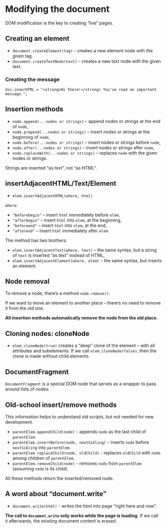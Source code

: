 # Modifying the document

DOM modification is the key to creating “live” pages.

## Creating an element

- `document.createElement(tag)` - creates a new element node with the given tag.
- `document.createTextNode(text)` - creates a new text node with the given text.

### Creating the message

```
div.innerHTML = "<strong>Hi there!</strong> You've read an important message.";
```

## Insertion methods

- `node.append(...nodes or strings)` – append nodes or strings at the end of `node`, 
- `node.prepend(...nodes or strings)` – insert nodes or strings at the beginning of `node`, 
- `node.before(...nodes or strings)` – insert nodes or strings before `node`, 
- `node.after(...nodes or strings)` – insert nodes or strings after `node`, 
- `node.replaceWith(...nodes or strings)` – replaces `node` with the given nodes or strings.

Strings are inserted “as text”, not “as HTML”.

## insertAdjacentHTML/Text/Element

- `elem.insertAdjacentHTML(where, html)` 

`where`:

- `"beforebegin"` – insert `html` immediately before `elem`,
- `"afterbegin"` – insert `html` into `elem`, at the beginning,
- `"beforeend"` – insert `html` into `elem`, at the end,
- `"afterend"` – insert `html` immediately after `elem`

The method has two brothers:

- `elem.insertAdjacentText(where, text)` – the same syntax, but a string of `text` is inserted “as text” instead of HTML, 
- `elem.insertAdjacentElement(where, elem)` – the same syntax, but inserts an element.

## Node removal

To remove a node, there’s a method `node.remove()`.

If we want to move an element to another place – there’s no need to remove it from the old one. 

**All insertion methods automatically remove the node from the old place.**

## Cloning nodes: cloneNode

- `elem.cloneNode(true)` creates a “deep” clone of the element – with all attributes and subelements. If we call `elem.cloneNode(false)`, then the clone is made without child elements.

## DocumentFragment

`DocumentFragment` is a special DOM node that serves as a wrapper to pass around lists of nodes.

## Old-school insert/remove methods

This information helps to understand old scripts, but not needed for new development.

- `parentElem.appendChild(node)` - appends `node` as the last child of `parentElem`.
- `parentElem.insertBefore(node, nextSibling)` - inserts `node` before `nextSibling` into `parentElem`.
- `parentElem.replaceChild(node, oldChild)` - replaces `oldChild` with `node` among children of `parentElem`.
- `parentElem.removeChild(node)` - removes `node` from `parentElem` (assuming `node` is its child).

All these methods return the inserted/removed node.

## A word about “document.write”

- `document.write(html)` - writes the html into page “right here and now”.

**The call to `document.write` only works while the page is loading.**
If we call it afterwards, the existing document content is erased.





